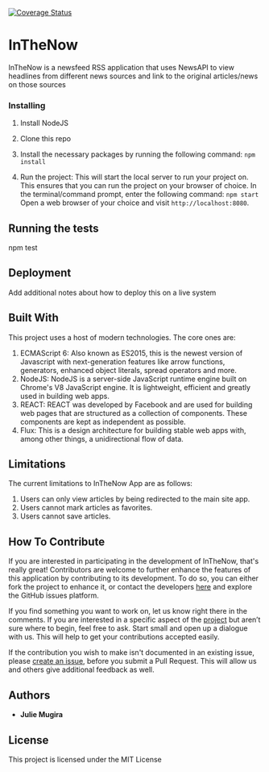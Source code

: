 [![Coverage Status](https://coveralls.io/repos/github/jm-wanja/headlines-news-feed-app/badge.svg?branch=master)](https://coveralls.io/github/jm-wanja/headlines-news-feed-app?branch=develop)

# InTheNow

InTheNow is a newsfeed RSS application that uses NewsAPI to view headlines from different news sources and link to the original articles/news on those sources

### Installing

1. Install NodeJS
2. Clone this repo
3. Install the necessary packages by running the following command:
`npm install`

4. Run the project: This will start the local server to run your project on. This ensures that you can run the project on your browser of choice. In the terminal/command prompt, enter the following command:
`npm start`
Open a web browser of your choice and visit `http://localhost:8080`.
## Running the tests

npm test

## Deployment

Add additional notes about how to deploy this on a live system

## Built With

This project uses a host of modern technologies. The core ones are:

1. ECMAScript 6: Also known as ES2015, this is the newest version of Javascript with next-generation features like arrow functions, generators, enhanced object literals, spread operators and more.
2. NodeJS: NodeJS is a server-side JavaScript runtime engine built on Chrome's V8 JavaScript engine. It is lightweight, efficient and greatly used in building web apps.
3. REACT: REACT was developed by Facebook and are used for building web pages that are structured as a collection of components. These components are kept as independent as possible.
4. Flux: This is a design architecture for building stable web apps with, among other things, a unidirectional flow of data.

## Limitations

The current limitations to InTheNow App are as follows:

1. Users can only view articles by being redirected to the main site app.
2. Users cannot mark articles as favorites.
3. Users cannot save articles.

## How To Contribute

If you are interested in participating in the development of InTheNow, that's really great! Contributors are welcome to further enhance the features of this application by contributing to its development. To do so, you can either fork the project to enhance it, or contact the developers [here](julie.mugira@andela.com) and explore the GitHub issues platform.

If you find something you want to work on, let us know right there in the comments. If you are interested in a specific aspect of the [project](https://github.com/jm-wanja/headlines-news-feed-app/projects) but aren’t sure where to begin, feel free to ask. Start small and open up a dialogue with us. This will help to get your contributions accepted easily.

If the contribution you wish to make isn't documented in an existing issue, please [create an issue](https://github.com/jm-wanja/headlines-news-feed-app/issues), before you submit a Pull Request. This will allow us and others give additional feedback as well.
## Authors

* **Julie Mugira** 

## License

This project is licensed under the MIT License

